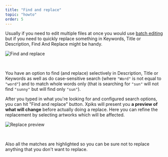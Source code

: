 ```yaml
---
title: "Find and replace"
topic: "howto"
order: 5
---
```


Usually if you need to edit multiple files at once you would use <a href="{{site.url}}/tutorials/batch-basic/">batch editing</a> but if you need to quickly replace something in Keywords, Title or Description, Find And Replace might be handy.

<p>
  <img alt="Find and replace" src="{{site.url}}/images/tutorials/howto/find-and-replace.png" class="small-12 large-12" />
</p>

<br />

You have an option to find (and replace) selectively in Description, Title or Keywords as well as do case-sensitive search (where `"Word"` is not equal to `"word"`) and to match whole words only (that is searching for `"sun"` will not find `"sunny"` but will find only `"sun"`).

After you typed in what you're looking for and configured search options, you can hit "Find and replace" button. Xpiks will present you <strong>a preview of what will change</strong> before actually doing a replace. Here you can refine the replacement by selecting artworks which will be affected.

<p>
  <img alt="Replace preview" src="{{site.url}}/images/tutorials/howto/replace-preview.gif" class="small-12 large-12" />
</p>

<br />

Also all the matches are highlighted so you can be sure not to replace anything that you don't want to replace.
